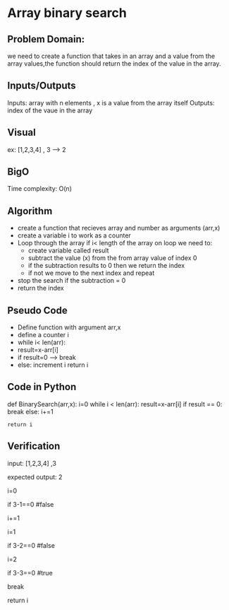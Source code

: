 # Array binary search

## Problem Domain:
we need to create a function that takes in an array and a value from the array values,the function should return the index of the 
value in the array.

## Inputs/Outputs
Inputs: array with n elements , x is a value from the array itself 
Outputs: index of the vaue in the array

## Visual
ex: [1,2,3,4] , 3 -->  2

## BigO
Time complexity: O(n)

## Algorithm
- create a function that recieves array and number as arguments (arr,x)
- create a variable i to work as a counter
- Loop through the array if i< length of the array
  on loop we need to:
  - create variable called result
  - subtract the value (x) from the from array value of index 0 
  - if the subtraction results to 0 then we return the index
  - if not we move to the next index and repeat
- stop the search if the subtraction = 0
- return the index

## Pseudo Code
- Define function with argument arr,x
- define a counter i
- while i< len(arr):
- result=x-arr[i]
- if result=0 --> break 
- else:
            increment i
        return i

## Code in Python
def BinarySearch(arr,x):
    i=0
    while i < len(arr):
      result=x-arr[i]
      if result == 0:
        break
      else:
        i+=1

    return i

## Verification
input: [1,2,3,4] ,3

expected output: 2

i=0

if 3-1==0   #false

i+=1

i=1

if 3-2==0   #false

i=2

if 3-3==0   #true

break

return i
